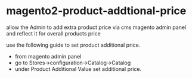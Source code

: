 # magento2-product-addtional-price

allow the Admin to add extra product price via cms magento admin panel and reflect it for overall products price

use the following guide to set product additional price.
- from magento admin panel  
- go to Stores->configuration->Catalog->Catalog 
- under Product Additional Value set additional price.
